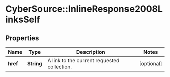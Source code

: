 # CyberSource::InlineResponse2008LinksSelf

## Properties
Name | Type | Description | Notes
------------ | ------------- | ------------- | -------------
**href** | **String** | A link to the current requested collection. | [optional] 


